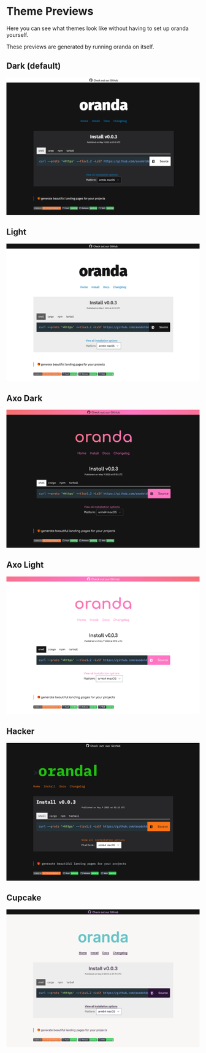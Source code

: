 # Theme Previews

Here you can see what themes look like without having to set up oranda yourself.

These previews are generated by running oranda on itself.

## Dark (default)

![dark theme preview](../../images/themes/dark.png)

## Light

![light theme preview](../../images/themes/light.png)

## Axo Dark

![axo dark theme preview](../../images/themes/axodark.png)

## Axo Light


![axo light theme preview](../../images/themes/axolight.png)

## Hacker

![hacker theme preview](../../images/themes/hacker.png)

## Cupcake

![cupcake preview](../../images/themes/cupcake.png)
